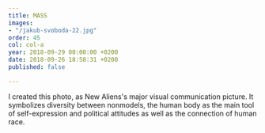 ```yaml
---
title: MASS
images:
- "/jakub-svoboda-22.jpg"
order: 45
col: col-a
year: 2018-09-29 00:00:00 +0200
date: 2018-09-26 18:58:31 +0200
published: false

---
```

I created this photo, as New Aliens's major visual communication picture. It symbolizes diversity between nonmodels, the human body as the main tool of self-expression and political attitudes as well as the connection of human race.
